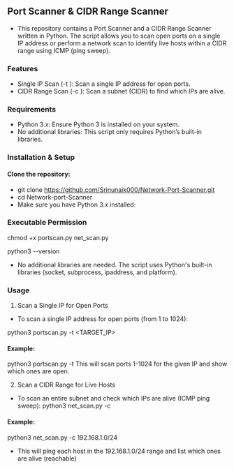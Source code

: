 ## Port Scanner & CIDR Range Scanner
- This repository contains a Port Scanner and a CIDR Range Scanner written in Python. The script allows you to scan open ports on a single IP address or perform a network scan to identify live hosts within a CIDR range using ICMP (ping sweep).

### Features
- Single IP Scan (-t <IP>): Scan a single IP address for open ports.
- CIDR Range Scan (-c <CIDR>): Scan a subnet (CIDR) to find which IPs are alive.

### Requirements
- Python 3.x: Ensure Python 3 is installed on your system.
- No additional libraries: This script only requires Python’s built-in libraries.

### Installation & Setup
#### Clone the repository:
- git clone https://github.com/Srinunaik000/Network-Port-Scanner.git
- cd Network-port-Scanner
- Make sure you have Python 3.x installed:

### Executable Permission
chmod +x portscan.py net_scan.py

python3 --version
- No additional libraries are needed. The script uses Python's built-in libraries (socket, subprocess, ipaddress, and platform).

### Usage
1. Scan a Single IP for Open Ports
- To scan a single IP address for open ports (from 1 to 1024):

python3 portscan.py -t <TARGET_IP>
#### Example:
python3 portscan.py -t <ipaddress>
This will scan ports 1-1024 for the given IP and show which ones are open.

2. Scan a CIDR Range for Live Hosts
- To scan an entire subnet and check which IPs are alive (ICMP ping sweep):
python3 net_scan.py -c <CIDR>
#### Example:
python3 net_scan.py -c 192.168.1.0/24
- This will ping each host in the 192.168.1.0/24 range and list which ones are alive (reachable)
